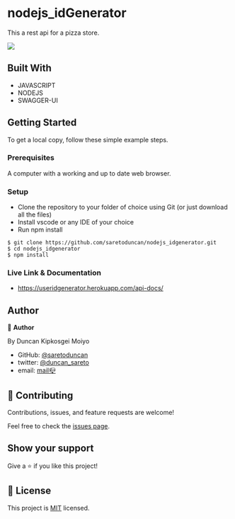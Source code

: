 # nodejs_idGenerator
 This a rest api for a pizza store.
<div>
<img src="./src/images/idgen.png"></div>

## Built With

- JAVASCRIPT
- NODEJS
- SWAGGER-UI



## Getting Started

To get a local copy, follow these simple example steps.

### Prerequisites

A computer with a working and up to date web browser.

### Setup

- Clone the repository to your folder of choice using Git (or just download all the files)
- Install vscode or any IDE of your choice
- Run npm install

```
$ git clone https://github.com/saretoduncan/nodejs_idgenerator.git
$ cd nodejs_idgenerator
$ npm install

```
### Live Link & Documentation
- https://useridgenerator.herokuapp.com/api-docs/

## Author

👤 **Author**

By Duncan Kipkosgei Moiyo

- GitHub: [@saretoduncan](https://github.com/saretoduncan)
- twitter: [@duncan_sareto](https://twitter.com/duncan_sareto)
- email: <a href="mailto:duncan.moiyo@gmail.com"> mail📪</a>

## 🤝 Contributing

Contributions, issues, and feature requests are welcome!

Feel free to check the [issues page](./ISSUE_TEMPLATE/feature_request.md).


## Show your support

Give a ⭐️ if you like this project!


## 📝 License

This project is [MIT](./LICENSE) licensed.
